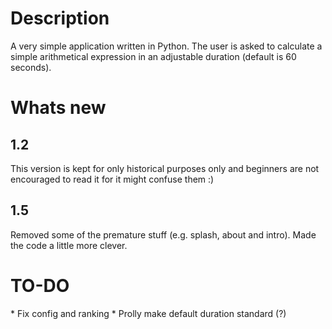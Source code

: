 <h1> Description </h1>
A very simple application written in Python. 
The user is asked to calculate a simple arithmetical expression in an adjustable duration (default is 60 seconds).

<h1> Whats new </h1>
<h2> 1.2 </h2>
This version is kept for only historical purposes only and beginners are not encouraged to read it for it might confuse them :)

<h2> 1.5 </h2>
Removed some of the premature stuff (e.g. splash, about and intro). Made the code a little more clever.

<h1> TO-DO </h1>
* Fix config and ranking
* Prolly make default duration standard (?)

